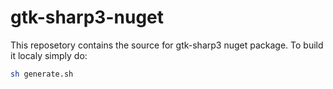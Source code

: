 # gtk-sharp3-nuget
This reposetory contains the source for gtk-sharp3 nuget package. To build it localy simply do:
```sh
sh generate.sh
```
